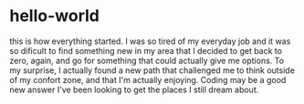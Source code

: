 # hello-world
this is how everything started.
I was so tired of my everyday job and it was so dificult to find something new in my area that I decided to get back to zero, again, and go for something that could actually give me options. To my surprise, I actually found a new path that challenged me to think outside of my confort zone, and that I'm actually enjoying. Coding may be a good new answer I've been looking to get the places I still dream about.
